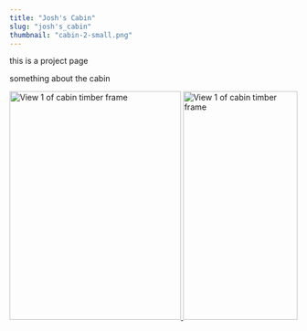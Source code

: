 ```yaml
---
title: "Josh's Cabin"
slug: "josh's_cabin"
thumbnail: "cabin-2-small.png"
---
```


this is a project page

something about the cabin

<a  href="{{ page.images }}/{{ page.slug }}/cabin-1.png">
<img src="{{ page.images }}/{{ page.slug }}/cabin-1.png" alt="View 1 of cabin timber frame" width="300" height="400">
</a>
<a  href="{{ page.images }}/{{ page.slug }}/cabin-2.png">
<img src="{{ page.images }}/{{ page.slug }}/cabin-2-small.png" alt="View 1 of cabin timber frame" width="200" height="400">
</a>